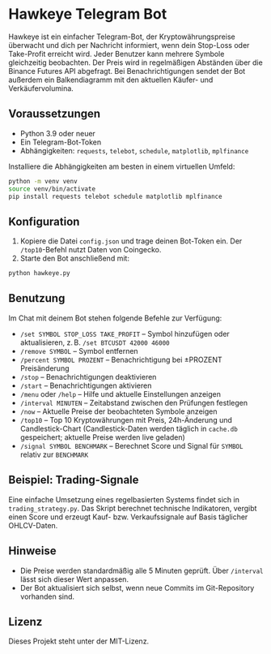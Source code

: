 # Hawkeye Telegram Bot

Hawkeye ist ein einfacher Telegram-Bot, der Kryptowährungspreise überwacht und dich per Nachricht informiert, wenn dein Stop-Loss oder Take-Profit erreicht wird. Jeder Benutzer kann mehrere Symbole gleichzeitig beobachten. Der Preis wird in regelmäßigen Abständen über die Binance Futures API abgefragt. Bei Benachrichtigungen sendet der Bot außerdem ein Balkendiagramm mit den aktuellen Käufer- und Verkäufervolumina.

## Voraussetzungen

- Python 3.9 oder neuer
- Ein Telegram-Bot-Token
- Abhängigkeiten: `requests`, `telebot`, `schedule`, `matplotlib`, `mplfinance`

Installiere die Abhängigkeiten am besten in einem virtuellen Umfeld:

```bash
python -m venv venv
source venv/bin/activate
pip install requests telebot schedule matplotlib mplfinance
```

## Konfiguration

1. Kopiere die Datei `config.json` und trage deinen Bot-Token ein. Der `/top10`-Befehl nutzt
   Daten von Coingecko.
2. Starte den Bot anschließend mit:

```bash
python hawkeye.py
```

## Benutzung

Im Chat mit deinem Bot stehen folgende Befehle zur Verfügung:

- `/set SYMBOL STOP_LOSS TAKE_PROFIT` – Symbol hinzufügen oder aktualisieren, z. B. `/set BTCUSDT 42000 46000`
- `/remove SYMBOL` – Symbol entfernen
- `/percent SYMBOL PROZENT` – Benachrichtigung bei ±PROZENT Preisänderung
- `/stop` – Benachrichtigungen deaktivieren
- `/start` – Benachrichtigungen aktivieren
- `/menu` oder `/help` – Hilfe und aktuelle Einstellungen anzeigen
- `/interval MINUTEN` – Zeitabstand zwischen den Prüfungen festlegen
- `/now` – Aktuelle Preise der beobachteten Symbole anzeigen
- `/top10` – Top 10 Kryptowährungen mit Preis, 24h-Änderung und Candlestick-Chart
  (Candlestick-Daten werden täglich in `cache.db` gespeichert; aktuelle Preise werden live geladen)
- `/signal SYMBOL BENCHMARK` – Berechnet Score und Signal für `SYMBOL` relativ zur `BENCHMARK`

## Beispiel: Trading-Signale

Eine einfache Umsetzung eines regelbasierten Systems findet sich in `trading_strategy.py`. Das Skript berechnet technische Indikatoren, vergibt einen Score und erzeugt Kauf- bzw. Verkaufssignale auf Basis täglicher OHLCV-Daten.

## Hinweise

- Die Preise werden standardmäßig alle 5 Minuten geprüft. Über `/interval` lässt sich dieser Wert anpassen.
- Der Bot aktualisiert sich selbst, wenn neue Commits im Git-Repository vorhanden sind.

## Lizenz

Dieses Projekt steht unter der MIT-Lizenz.

